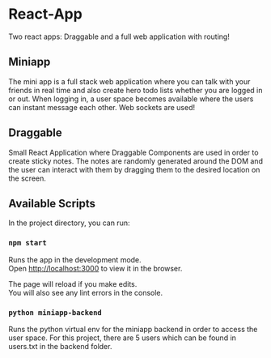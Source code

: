 # React-App
Two react apps: Draggable and a full web application with routing!

## Miniapp
The mini app is a full stack web application where you can talk with your friends in real time and also create hero todo lists whether you are logged in or out.
When logging in, a user space becomes available where the users can instant message each other. Web sockets are used!

## Draggable
Small React Application where Draggable Components are used in order to create sticky notes. The notes are randomly generated around the DOM and the user can interact
with them by dragging them to the desired location on the screen. 



## Available Scripts

In the project directory, you can run:

### `npm start`

Runs the app in the development mode.\
Open [http://localhost:3000](http://localhost:3000) to view it in the browser.

The page will reload if you make edits.\
You will also see any lint errors in the console.

### `python miniapp-backend`

Runs the python virtual env for the miniapp backend in order to access the user space. For this project, there are 5 users which can be found in users.txt in the backend folder.
